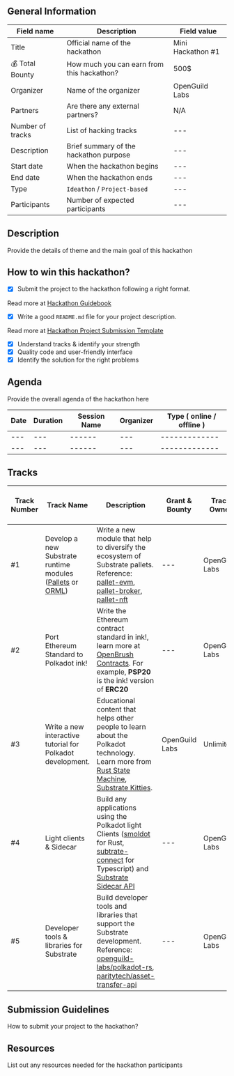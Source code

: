 ## General Information
<!-- Replace `---` with the hackathon information -->
| Field name | Description | Field value |
| ------------- | ------ | ------------- |
| Title | Official name of the hackathon | Mini Hackathon #1 |
| 💰 Total Bounty | How much you can earn from this hackathon? | 500$ |
| Organizer | Name of the organizer | OpenGuild Labs |
| Partners | Are there any external partners? | N/A |
| Number of tracks | List of hacking tracks | --- |
| Description | Brief summary of the hackathon purpose | --- |
| Start date | When the hackathon begins | --- |
| End date | When the hackathon ends | --- |
| Type | `Ideathon` / `Project-based` | --- |
| Participants | Number of expected participants | --- |

## Description

Provide the details of theme and the main goal of this hackathon

## How to win this hackathon? 
- [x] Submit the project to the hackathon following a right format.

Read more at [Hackathon Guidebook](https://github.com/openguild-labs/hackathon-guidebook)
- [x] Write a good `README.md` file for your project description.

Read more at [Hackathon Project Submission Template](https://github.com/openguild-labs/hackathon-guidebook?tab=readme-ov-file#project-submission-template)
- [x] Understand tracks & identify your strength
- [x] Quality code and user-friendly interface
- [x] Identify the solution for the right problems

## Agenda

Provide the overall agenda of the hackathon here

| Date | Duration | Session Name | Organizer | Type ( online / offline ) |
| ------------- | ------ | ------ | ------------- | ------------- |
| --- | --- | ------ | --- | ------------- |
| --- | --- | ------ | --- | ------------- |

## Tracks

| Track Number | Track Name | Description | Grant & Bounty | Track Owner | Max number of winners |
| ------------- | ------ | ------ | ------------- | ------------- | -------- |
| #1 | Develop a new Substrate runtime modules ([Pallets](https://docs.substrate.io/reference/frame-pallets/) or [ORML](https://github.com/open-web3-stack/open-runtime-module-library)) | Write a new module that help to diversify the ecosystem of Substrate pallets. Reference: [pallet-evm](https://github.com/chainx-org/chainx-technical-archive/blob/main/WangYaFei/evm/pallet-evm:An%20implementation%20of%20evm%20in%20substrate.md), [pallet-broker](https://crates.io/crates/pallet-broker), [pallet-nft](https://github.com/danforbes/pallet-nft) | --- | OpenGuild Labs | Unlimited |
| #2 | Port Ethereum Standard to Polkadot ink! | Write the Ethereum contract standard in ink!, learn more at [OpenBrush Contracts](https://github.com/Brushfam/openbrush-contracts/tree/main/contracts). For example, **PSP20** is the ink! version of **ERC20** | --- | OpenGuild Labs | Unlimited |
| #3 | Write a new interactive tutorial for Polkadot development. | Educational content that helps other people to learn about the Polkadot technology. Learn more from [Rust State Machine](https://github.com/shawntabrizi/rust-state-machine), [Substrate Kitties](https://github.com/openguild-labs/substrate-kitties). | OpenGuild Labs | Unlimited |
| #4 | Light clients & Sidecar | Build any applications using the Polkadot light Clients ([smoldot](https://github.com/smol-dot/smoldot) for Rust, [subtrate-connect](https://github.com/paritytech/substrate-connect) for Typescript) and [Substrate Sidecar API](https://github.com/paritytech/substrate-api-sidecar) | --- | OpenGuild Labs | Unlimited |
| #5 | Developer tools & libraries for Substrate | Build developer tools and libraries that support the Substrate development. Reference: [openguild-labs/polkadot-rs](https://github.com/openguild-labs/polkadot-rs), [paritytech/asset-transfer-api](https://github.com/paritytech/asset-transfer-api) | --- | OpenGuild Labs | Unlimited |

## Submission Guidelines

How to submit your project to the hackathon?

## Resources
List out any resources needed for the hackathon participants
